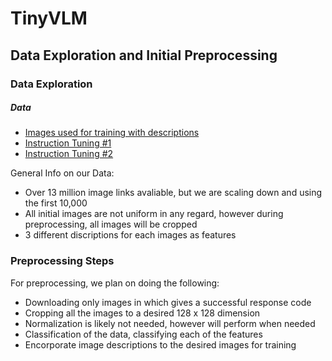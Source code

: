 # TinyVLM

## Data Exploration and Initial Preprocessing

### Data Exploration

##### Data
- [Images used for training with descriptions](https://huggingface.co/datasets/BAAI/CapsFusion-120M)
- [Instruction Tuning #1](https://textvqa.org/dataset/)
- [Instruction Tuning #2](https://visualqa.org/download.html)

General Info on our Data:

- Over 13 million image links avaliable, but we are scaling down and using the first 10,000
- All initial images are not uniform in any regard, however during preprocessing, all images will be cropped
- 3 different discriptions for each images as features

### Preprocessing Steps

For preprocessing, we plan on doing the following:

- Downloading only images in which gives a successful response code
- Cropping all the images to a desired 128 x 128 dimension
- Normalization is likely not needed, however will perform when needed
- Classification of the data, classifying each of the features
- Encorporate image descriptions to the desired images for training